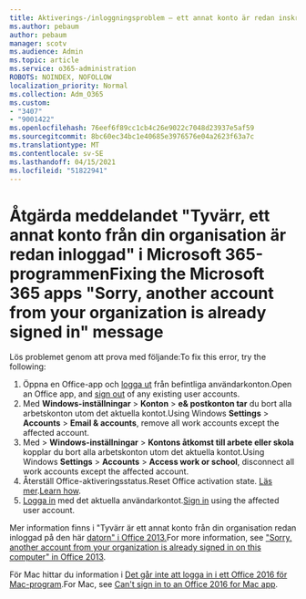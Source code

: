 ```yaml
---
title: Aktiverings-/inloggningsproblem – ett annat konto är redan inskrivet
ms.author: pebaum
author: pebaum
manager: scotv
ms.audience: Admin
ms.topic: article
ms.service: o365-administration
ROBOTS: NOINDEX, NOFOLLOW
localization_priority: Normal
ms.collection: Adm_O365
ms.custom:
- "3407"
- "9001422"
ms.openlocfilehash: 76eef6f89cc1cb4c26e9022c7048d23937e5af59
ms.sourcegitcommit: 8bc60ec34bc1e40685e3976576e04a2623f63a7c
ms.translationtype: MT
ms.contentlocale: sv-SE
ms.lasthandoff: 04/15/2021
ms.locfileid: "51822941"
---
```

# <a name="fixing-the-microsoft-365-apps-sorry-another-account-from-your-organization-is-already-signed-in-message"></a><span data-ttu-id="6dbb0-102">Åtgärda meddelandet "Tyvärr, ett annat konto från din organisation är redan inloggad" i Microsoft 365-programmen</span><span class="sxs-lookup"><span data-stu-id="6dbb0-102">Fixing the Microsoft 365 apps "Sorry, another account from your organization is already signed in" message</span></span>

<span data-ttu-id="6dbb0-103">Lös problemet genom att prova med följande:</span><span class="sxs-lookup"><span data-stu-id="6dbb0-103">To fix this error, try the following:</span></span>

1. <span data-ttu-id="6dbb0-104">Öppna en Office-app och [logga ut](https://support.office.com/article/5a20dc11-47e9-4b6f-945d-478cb6d92071) från befintliga användarkonton.</span><span class="sxs-lookup"><span data-stu-id="6dbb0-104">Open an Office app, and [sign out](https://support.office.com/article/5a20dc11-47e9-4b6f-945d-478cb6d92071) of any existing user accounts.</span></span>   
2. <span data-ttu-id="6dbb0-105">Med **Windows-inställningar**  >  **Konton**  >  **e& postkonton tar** du bort alla arbetskonton utom det aktuella kontot.</span><span class="sxs-lookup"><span data-stu-id="6dbb0-105">Using Windows **Settings** > **Accounts** > **Email & accounts**, remove all work accounts except the affected account.</span></span> 
3. <span data-ttu-id="6dbb0-106">Med   >  **Windows-inställningar**  >  **Kontons åtkomst till arbete eller skola** kopplar du bort alla arbetskonton utom det aktuella kontot.</span><span class="sxs-lookup"><span data-stu-id="6dbb0-106">Using Windows **Settings** > **Accounts** > **Access work or school**, disconnect all work accounts except the affected account.</span></span> 
4. <span data-ttu-id="6dbb0-107">Återställ Office-aktiveringsstatus.</span><span class="sxs-lookup"><span data-stu-id="6dbb0-107">Reset Office activation state.</span></span> <span data-ttu-id="6dbb0-108">[Läs mer](https://docs.microsoft.com/office365/troubleshoot/activation/reset-office-365-proplus-activation-state
).</span><span class="sxs-lookup"><span data-stu-id="6dbb0-108">[Learn how](https://docs.microsoft.com/office365/troubleshoot/activation/reset-office-365-proplus-activation-state
).</span></span>
5. <span data-ttu-id="6dbb0-109">[Logga in](https://support.office.com/article/628ea040-f265-49de-b986-be09c3ebf8a9) med det aktuella användarkontot.</span><span class="sxs-lookup"><span data-stu-id="6dbb0-109">[Sign in](https://support.office.com/article/628ea040-f265-49de-b986-be09c3ebf8a9) using the affected user account.</span></span> 

<span data-ttu-id="6dbb0-110">Mer information finns i "Tyvärr är ett annat konto från din organisation redan inloggad på den här [datorn" i Office 2013.](https://docs.microsoft.com/office/troubleshoot/error-messages/another-account-already-signed-in)</span><span class="sxs-lookup"><span data-stu-id="6dbb0-110">For more information, see ["Sorry, another account from your organization is already signed in on this computer" in Office 2013](https://docs.microsoft.com/office/troubleshoot/error-messages/another-account-already-signed-in).</span></span>

<span data-ttu-id="6dbb0-111">För Mac hittar du information i [Det går inte att logga in i ett Office 2016 för Mac-program](https://docs.microsoft.com/office365/troubleshoot/authentication/sign-in-to-office-2016-for-mac-fail).</span><span class="sxs-lookup"><span data-stu-id="6dbb0-111">For Mac, see [Can't sign in to an Office 2016 for Mac app](https://docs.microsoft.com/office365/troubleshoot/authentication/sign-in-to-office-2016-for-mac-fail).</span></span>